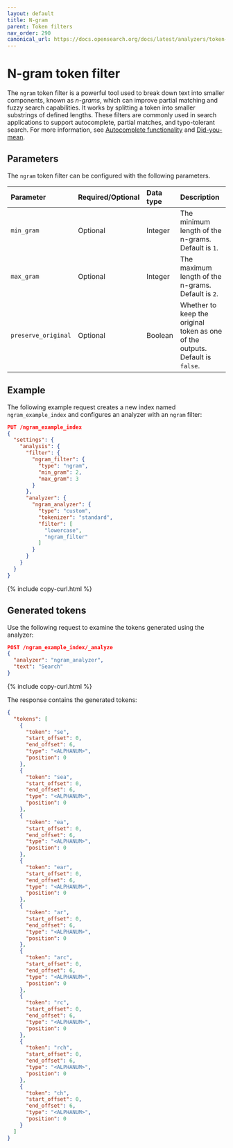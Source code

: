 ```yaml
---
layout: default
title: N-gram
parent: Token filters
nav_order: 290
canonical_url: https://docs.opensearch.org/docs/latest/analyzers/token-filters/ngram/
---
```


# N-gram token filter

The `ngram` token filter is a powerful tool used to break down text into smaller components, known as _n-grams_, which can improve partial matching and fuzzy search capabilities. It works by splitting a token into smaller substrings of defined lengths. These filters are commonly used in search applications to support autocomplete, partial matches, and typo-tolerant search. For more information, see [Autocomplete functionality]({{site.url}}{{site.baseurl}}/search-plugins/searching-data/autocomplete/) and [Did-you-mean]({{site.url}}{{site.baseurl}}/search-plugins/searching-data/did-you-mean/).

## Parameters

The `ngram` token filter can be configured with the following parameters.

Parameter | Required/Optional | Data type | Description
:--- | :--- | :--- | :--- 
`min_gram` | Optional | Integer | The minimum length of the n-grams. Default is `1`.
`max_gram` | Optional | Integer | The maximum length of the n-grams. Default is `2`.
`preserve_original` | Optional | Boolean | Whether to keep the original token as one of the outputs. Default is `false`.

## Example

The following example request creates a new index named `ngram_example_index` and configures an analyzer with an `ngram` filter:

```json
PUT /ngram_example_index
{
  "settings": {
    "analysis": {
      "filter": {
        "ngram_filter": {
          "type": "ngram",
          "min_gram": 2,
          "max_gram": 3
        }
      },
      "analyzer": {
        "ngram_analyzer": {
          "type": "custom",
          "tokenizer": "standard",
          "filter": [
            "lowercase",
            "ngram_filter"
          ]
        }
      }
    }
  }
}
```
{% include copy-curl.html %}

## Generated tokens

Use the following request to examine the tokens generated using the analyzer:

```json
POST /ngram_example_index/_analyze
{
  "analyzer": "ngram_analyzer",
  "text": "Search"
}
```
{% include copy-curl.html %}

The response contains the generated tokens:

```json
{
  "tokens": [
    {
      "token": "se",
      "start_offset": 0,
      "end_offset": 6,
      "type": "<ALPHANUM>",
      "position": 0
    },
    {
      "token": "sea",
      "start_offset": 0,
      "end_offset": 6,
      "type": "<ALPHANUM>",
      "position": 0
    },
    {
      "token": "ea",
      "start_offset": 0,
      "end_offset": 6,
      "type": "<ALPHANUM>",
      "position": 0
    },
    {
      "token": "ear",
      "start_offset": 0,
      "end_offset": 6,
      "type": "<ALPHANUM>",
      "position": 0
    },
    {
      "token": "ar",
      "start_offset": 0,
      "end_offset": 6,
      "type": "<ALPHANUM>",
      "position": 0
    },
    {
      "token": "arc",
      "start_offset": 0,
      "end_offset": 6,
      "type": "<ALPHANUM>",
      "position": 0
    },
    {
      "token": "rc",
      "start_offset": 0,
      "end_offset": 6,
      "type": "<ALPHANUM>",
      "position": 0
    },
    {
      "token": "rch",
      "start_offset": 0,
      "end_offset": 6,
      "type": "<ALPHANUM>",
      "position": 0
    },
    {
      "token": "ch",
      "start_offset": 0,
      "end_offset": 6,
      "type": "<ALPHANUM>",
      "position": 0
    }
  ]
}
```
